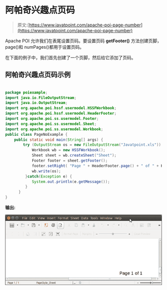 # 阿帕奇兴趣点页码

> 原文:[https://www.javatpoint.com/apache-poi-page-number](https://www.javatpoint.com/apache-poi-page-number)

Apache POI 允许我们在表尾设置页码。要设置页码 **getFooter()** 方法创建页脚，page()和 numPages()都用于设置页码。

在下面的例子中，我们首先创建了一个页脚，然后给它添加了页码。

## 阿帕奇兴趣点页码示例

```java

package poiexample;
import java.io.FileOutputStream;
import java.io.OutputStream;
import org.apache.poi.hssf.usermodel.HSSFWorkbook;
import org.apache.poi.hssf.usermodel.HeaderFooter;
import org.apache.poi.ss.usermodel.Footer;
import org.apache.poi.ss.usermodel.Sheet;
import org.apache.poi.ss.usermodel.Workbook;
public class PageNoExample {
	public static void main(String[] args) {		
		try (OutputStream os = new FileOutputStream("Javatpoint.xls")) {
			Workbook wb = new HSSFWorkbook();
		    Sheet sheet = wb.createSheet("Sheet");
		    Footer footer = sheet.getFooter();
		    footer.setRight( "Page " + HeaderFooter.page() + " of " + HeaderFooter.numPages() );
	        wb.write(os);
		 }catch(Exception e) {
		    System.out.println(e.getMessage());
		 }
      }
}

```

**输出:**

![Apache POI Page Number](img/cb95e2f98b27205b7c3131d5eaa153c9.png)